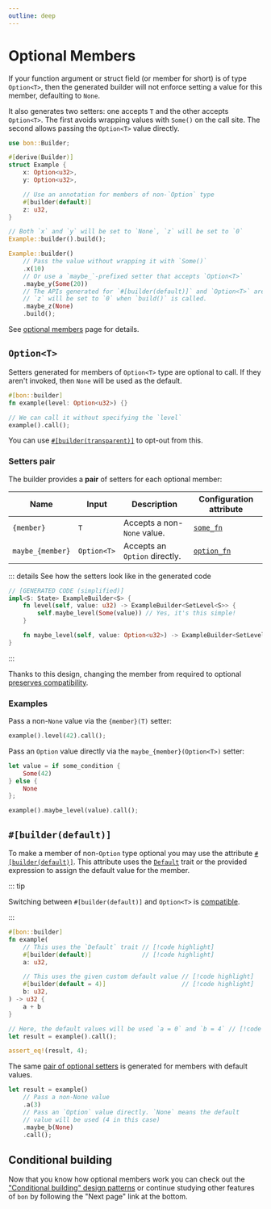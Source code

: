 ```yaml
---
outline: deep
---
```


# Optional Members

If your function argument or struct field (or member for short) is of type `Option<T>`, then the generated builder will not enforce setting a value for this member, defaulting to `None`.

It also generates two setters: one accepts `T` and the other accepts `Option<T>`. The first avoids wrapping values with `Some()` on the call site. The second allows passing the `Option<T>` value directly.

```rust
use bon::Builder;

#[derive(Builder)]
struct Example {
    x: Option<u32>,
    y: Option<u32>,

    // Use an annotation for members of non-`Option` type
    #[builder(default)]
    z: u32,
}

// Both `x` and `y` will be set to `None`, `z` will be set to `0`
Example::builder().build();

Example::builder()
    // Pass the value without wrapping it with `Some()`
    .x(10)
    // Or use a `maybe_`-prefixed setter that accepts `Option<T>`
    .maybe_y(Some(20))
    // The APIs generated for `#[builder(default)]` and `Option<T>` are equivalent.
    // `z` will be set to `0` when `build()` is called.
    .maybe_z(None)
    .build();
```

See [optional members](./optional-members) page for details.

## `Option<T>`

Setters generated for members of `Option<T>` type are optional to call. If they aren't invoked, then `None` will be used as the default.

```rust
#[bon::builder]
fn example(level: Option<u32>) {}

// We can call it without specifying the `level`
example().call();
```

You can use [`#[builder(transparent)]`](../reference/builder/member/transparent) to opt-out from this.

### Setters pair

The builder provides a **pair** of setters for each optional member:

| Name             | Input       | Description                   | Configuration attribute
|------------------|-------------|-------------------------------|------------------
| `{member}`       | `T`         | Accepts a non-`None` value.   | [`some_fn`][setters]
| `maybe_{member}` | `Option<T>` | Accepts an `Option` directly. | [`option_fn`][setters]

[setters]: ../reference/builder/member/setters


::: details See how the setters look like in the generated code

```rust ignore
// [GENERATED CODE (simplified)]
impl<S: State> ExampleBuilder<S> {
    fn level(self, value: u32) -> ExampleBuilder<SetLevel<S>> {
        self.maybe_level(Some(value)) // Yes, it's this simple!
    }

    fn maybe_level(self, value: Option<u32>) -> ExampleBuilder<SetLevel<S>> { /* */ }
}
```

:::

Thanks to this design, changing the member from required to optional [preserves compatibility](./compatibility#making-a-required-member-optional).

### Examples

Pass a non-`None` value via the `{member}(T)` setter:

```rust ignore
example().level(42).call();
```

Pass an `Option` value directly via the `maybe_{member}(Option<T>)` setter:

```rust ignore
let value = if some_condition {
    Some(42)
} else {
    None
};

example().maybe_level(value).call();
```

## `#[builder(default)]`

To make a member of non-`Option` type optional you may use the attribute [`#[builder(default)]`](../reference/builder/member/default). This attribute uses the [`Default`](https://doc.rust-lang.org/stable/std/default/trait.Default.html) trait or the provided expression to assign the default value for the member.

::: tip

Switching between `#[builder(default)]` and `Option<T>` is [compatible](./compatibility#switching-between-option-t-and-builder-default).

:::

```rust
#[bon::builder]
fn example(
    // This uses the `Default` trait // [!code highlight]
    #[builder(default)]              // [!code highlight]
    a: u32,

    // This uses the given custom default value // [!code highlight]
    #[builder(default = 4)]                     // [!code highlight]
    b: u32,
) -> u32 {
    a + b
}

// Here, the default values will be used `a = 0` and `b = 4` // [!code highlight]
let result = example().call();

assert_eq!(result, 4);
```

The same [pair of optional setters](#setters-pair) is generated for members with default values.

```rust ignore
let result = example()
    // Pass a non-None value
    .a(3)
    // Pass an `Option` value directly. `None` means the default
    // value will be used (4 in this case)
    .maybe_b(None)
    .call();
```

## Conditional building

Now that you know how optional members work you can check out the ["Conditional building" design patterns](./conditional-building) or continue studying other features of `bon` by following the "Next page" link at the bottom.
